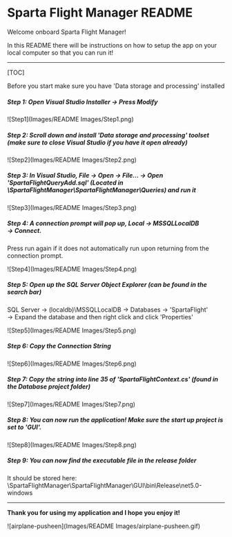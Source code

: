 # Sparta Flight Manager README

Welcome onboard Sparta Flight Manager! 

In this README there will be instructions on how to setup the app on your local computer so that you can run it!

-------------------------------

[TOC]

Before you start make sure you have 'Data storage and processing' installed



##### Step 1: Open Visual Studio Installer &#8594; Press Modify

![Step1](Images/README Images/Step1.png)



##### Step 2: Scroll down and install 'Data storage and processing' toolset (make sure to close Visual Studio if you have it open already)

![Step2](Images/README Images/Step2.png)



##### Step 3: In Visual Studio, File &#8594; Open &#8594; File... &#8594; Open 'SpartaFlightQueryAdd.sql' (Located in \SpartaFlightManager\SpartaFlightManager\Queries) and run it

![Step3](Images/README Images/Step3.png)



##### Step 4: A connection prompt will pop up, Local &#8594; MSSQLLocalDB &#8594; Connect. 

Press run again if it does not automatically run upon returning from the connection prompt.

![Step4](Images/README Images/Step4.png)



##### Step 5: Open up the SQL Server Object Explorer (can be found in the search bar) 

SQL Server &#8594; (localdb)\MSSQLLocalDB &#8594; Databases &#8594; 'SpartaFlight' &#8594; Expand the database and then right click and click 'Properties'

![Step5](Images/README Images/Step5.png)



##### Step 6: Copy the Connection String

![Step6](Images/README Images/Step6.png)



##### Step 7: Copy the string into line 35 of 'SpartaFlightContext.cs' (found in the Database project folder)

![Step7](Images/README Images/Step7.png)



##### Step 8: You can now run the application! Make sure the start up project is set to 'GUI'.

![Step8](Images/README Images/Step8.png)

##### Step 9: You can now find the executable file in the release folder

 It should be stored here: \SpartaFlightManager\SpartaFlightManager\GUI\bin\Release\net5.0-windows

-----------------------------

**Thank you for using my application and I hope you enjoy it!**

![airplane-pusheen](Images/README Images/airplane-pusheen.gif)